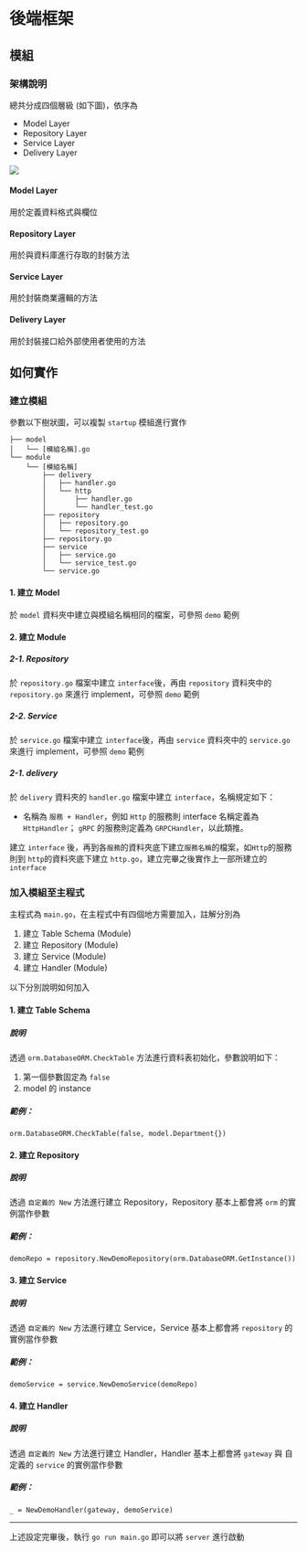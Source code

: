 # 後端框架
## 模組
### 架構說明
總共分成四個層級 (如下圖)，依序為

- Model Layer
- Repository Layer
- Service Layer
- Delivery Layer

![](https://github.com/bxcodec/go-clean-arch/raw/master/clean-arch.png)

#### Model Layer
用於定義資料格式與欄位
#### Repository Layer
用於與資料庫進行存取的封裝方法
#### Service Layer
用於封裝商業邏輯的方法
#### Delivery Layer
用於封裝接口給外部使用者使用的方法

## 如何實作
### 建立模組
參數以下樹狀圖，可以複製 `startup` 模組進行實作

```
├── model
│   └── [模組名稱].go
└── module
    └── [模組名稱]
        ├── delivery
        │   ├── handler.go
        │   └── http
        │       ├── handler.go
        │       └── handler_test.go
        ├── repository
        │   ├── repository.go
        │   └── repository_test.go
        ├── repository.go
        ├── service
        │   ├── service.go
        │   └── service_test.go
        └── service.go

```

#### 1. 建立 Model
於 `model` 資料夾中建立與模組名稱相同的檔案，可參照 `demo` 範例
#### 2. 建立 Module
##### 2-1. Repository
於 `repository.go` 檔案中建立 `interface`後，再由 `repository` 資料夾中的 `repository.go` 來進行 implement，可參照 `demo` 範例
##### 2-2. Service
於 `service.go` 檔案中建立 `interface`後，再由 `service` 資料夾中的 `service.go` 來進行 implement，可參照 `demo` 範例
##### 2-1. delivery
於 `delivery` 資料夾的 `handler.go` 檔案中建立 `interface`，名稱規定如下：

- 名稱為 `服務 + Handler`，例如 `Http` 的服務則 interface 名稱定義為 `HttpHandler`； `gRPC` 的服務則定義為 `GRPCHandler`，以此類推。

建立 `interface` 後，再到各`服務`的資料夾底下建立`服務名稱`的檔案，如`Http`的服務則到 `http`的資料夾底下建立 `http.go`，建立完畢之後實作上一部所建立的 `interface`

### 加入模組至主程式
主程式為 `main.go`，在主程式中有四個地方需要加入，註解分別為

1. 建立 Table Schema (Module)
2. 建立 Repository (Module)
3. 建立 Service (Module)
4. 建立 Handler (Module)

以下分別說明如何加入

#### 1. 建立 Table Schema
##### 說明
透過 `orm.DatabaseORM.CheckTable` 方法進行資料表初始化，參數說明如下：

1. 第一個參數固定為 `false`
2. model 的 instance

##### 範例：

```
orm.DatabaseORM.CheckTable(false, model.Department{})
```
#### 2. 建立 Repository
##### 說明
透過 `自定義的 New` 方法進行建立 Repository，Repository 基本上都會將 `orm` 的實例當作參數

##### 範例：

```
demoRepo = repository.NewDemoRepository(orm.DatabaseORM.GetInstance())
```
#### 3. 建立 Service
##### 說明
透過 `自定義的 New` 方法進行建立 Service，Service 基本上都會將 `repository` 的實例當作參數

##### 範例：

```
demoService = service.NewDemoService(demoRepo)
```
#### 4. 建立 Handler
##### 說明
透過 `自定義的 New` 方法進行建立 Handler，Handler 基本上都會將 `gateway` 與 自定義的 `service` 的實例當作參數

##### 範例：

```
_ = NewDemoHandler(gateway, demoService)
```
----
上述設定完畢後，執行 `go run main.go` 即可以將 `server` 進行啟動
